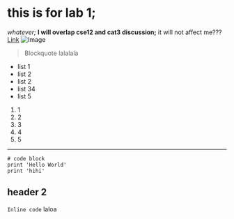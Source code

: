 # this is for lab 1;
*whatever;*
**I will overlap cse12 and cat3 discussion;**
it will not affect me???
[Link](https://reginajhz.github.io/cse15l-lab-reports/lab-report-0.html)
![Image](https://www.google.com/search?rlz=1C1GCEA_enUS1052US1052&q=an+image&tbm=isch&sa=X&ved=2ahUKEwi10rr115X-AhUJJUQIHWtfBYsQ0pQJegQIERAB&biw=1462&bih=688&dpr=1#imgrc=zeXHAKbOoToMEM)
> Blockquote 
> lalalala

* list 1
* list 2
* list 2
* list 34
* list 5

1. 1
2. 2
3. 3
4. 4
5. 5

---

```
# code block
print 'Hello World'
print 'hihi'
```

## header 2

`Inline code` laloa

